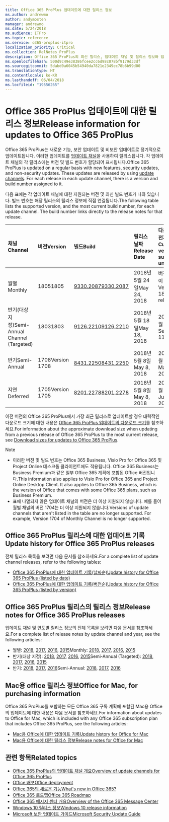 ```yaml
---
title: Office 365 ProPlus 업데이트에 대한 릴리스 정보
ms.author: andrewmo
author: andymosten
manager: andrewmo
ms.date: 5/24/2018
ms.audience: ITPro
ms.topic: reference
ms.service: o365-proplus-itpro
localization_priority: Critical
ms.collection: RelNotes_ProPlus
description: Office 365 ProPlus의 최신 릴리스, 업데이트 채널 및 릴리스 정보와 업데이트 기록에 대한 링크 목록을 IT 전문가에게 제공합니다.
ms.openlocfilehash: 500d9c49e38386fcee2cc6d98c078bf9179d33df
ms.sourcegitcommit: 5dabd0a6045b54940da7821e2349ec78b6b99d00
ms.translationtype: HT
ms.contentlocale: ko-KR
ms.lasthandoff: 06/04/2018
ms.locfileid: "19556265"
---
```

# <a name="release-information-for-updates-to-office-365-proplus"></a><span data-ttu-id="3fad9-103">Office 365 ProPlus 업데이트에 대한 릴리스 정보</span><span class="sxs-lookup"><span data-stu-id="3fad9-103">Release information for updates to Office 365 ProPlus</span></span>

<span data-ttu-id="3fad9-p101">Office 365 ProPlus는 새로운 기능, 보안 업데이트 및 비보안 업데이트로 정기적으로 업데이트됩니다. 이러한 업데이트를 [업데이트 채널](https://docs.microsoft.com/deployoffice/overview-of-update-channels-for-office-365-proplus)을 사용하여 릴리스됩니다. 각 업데이트 채널의 각 릴리스에는 버전 및 빌드 번호가 할당되어 표시됩니다.</span><span class="sxs-lookup"><span data-stu-id="3fad9-p101">Office 365 ProPlus is updated on a regular basis with new features, security updates, and non-security updates. These updates are released by using [update channels](https://docs.microsoft.com/deployoffice/overview-of-update-channels-for-office-365-proplus). For each release in each update channel, there is a version and build number assigned to it.</span></span> 

<span data-ttu-id="3fad9-p102">다음 표에는 각 업데이트 채널에 대한 지원되는 버전 및 최신 빌드 번호가 나와 있습니다. 빌드 번호는 해당 릴리스의 릴리스 정보에 직접 연결됩니다.</span><span class="sxs-lookup"><span data-stu-id="3fad9-p102">The following table lists the supported version, and the most current build number, for each update channel. The build number links directly to the release notes for that release.</span></span> 

  
|<span data-ttu-id="3fad9-109">**채널**</span><span class="sxs-lookup"><span data-stu-id="3fad9-109">**Channel**</span></span>|<span data-ttu-id="3fad9-110">**버전**</span><span class="sxs-lookup"><span data-stu-id="3fad9-110">**Version**</span></span>|<span data-ttu-id="3fad9-111">**빌드**</span><span class="sxs-lookup"><span data-stu-id="3fad9-111">**Build**</span></span>|<span data-ttu-id="3fad9-112">**릴리스 날짜**</span><span class="sxs-lookup"><span data-stu-id="3fad9-112">**Release Date**</span></span>|<span data-ttu-id="3fad9-113">**다음 이하 버전까지 지원**</span><span class="sxs-lookup"><span data-stu-id="3fad9-113">**Current version supported until**</span></span>|
|:-----|:-----|:-----|:-----|:-----|
|<span data-ttu-id="3fad9-114">월별</span><span class="sxs-lookup"><span data-stu-id="3fad9-114">Monthly</span></span>  <br/> |<span data-ttu-id="3fad9-115">1805</span><span class="sxs-lookup"><span data-stu-id="3fad9-115">1805</span></span>  <br/> |[<span data-ttu-id="3fad9-116">9330.2087</span><span class="sxs-lookup"><span data-stu-id="3fad9-116">9330.2087</span></span>](monthly-channel-2018.md#version-1805-may-24)  <br/> | <span data-ttu-id="3fad9-117">2018년 5월 24일</span><span class="sxs-lookup"><span data-stu-id="3fad9-117">May 24, 2018</span></span>  <br/> |<span data-ttu-id="3fad9-118">버전 1806이 릴리스됨</span><span class="sxs-lookup"><span data-stu-id="3fad9-118">Version 1806 is released</span></span> <br/>|
|<span data-ttu-id="3fad9-119">반기(대상 지정)</span><span class="sxs-lookup"><span data-stu-id="3fad9-119">Semi-Annual Channel (Targeted)</span></span>  <br/> |<span data-ttu-id="3fad9-120">1803</span><span class="sxs-lookup"><span data-stu-id="3fad9-120">1803</span></span>  <br/> |[<span data-ttu-id="3fad9-121">9126.2210</span><span class="sxs-lookup"><span data-stu-id="3fad9-121">9126.2210</span></span>](semi-annual-channel-targeted-2018.md#version-1803-may-18)  <br/> | <span data-ttu-id="3fad9-122">2018년 5월 18일</span><span class="sxs-lookup"><span data-stu-id="3fad9-122">May 18, 2018</span></span>  <br/> |<span data-ttu-id="3fad9-123">2018년 9월 11일</span><span class="sxs-lookup"><span data-stu-id="3fad9-123">September 11, 2018</span></span> <br/>|
|<span data-ttu-id="3fad9-124">반기</span><span class="sxs-lookup"><span data-stu-id="3fad9-124">Semi-Annual</span></span> <br/> |<span data-ttu-id="3fad9-125">1708</span><span class="sxs-lookup"><span data-stu-id="3fad9-125">Version 1708</span></span>  <br/> | [<span data-ttu-id="3fad9-126">8431.2250</span><span class="sxs-lookup"><span data-stu-id="3fad9-126">8431.2250</span></span>](semi-annual-channel-2018.md#version-1708-may-8) <br/> |<span data-ttu-id="3fad9-127">2018년 5월 8일</span><span class="sxs-lookup"><span data-stu-id="3fad9-127">May 8, 2018</span></span>  <br/> |<span data-ttu-id="3fad9-128">2019년 3월 12일</span><span class="sxs-lookup"><span data-stu-id="3fad9-128">March 12, 2019</span></span> <br/>|
|<span data-ttu-id="3fad9-129">지연</span><span class="sxs-lookup"><span data-stu-id="3fad9-129">Deferred</span></span> <br/> |<span data-ttu-id="3fad9-130">1705</span><span class="sxs-lookup"><span data-stu-id="3fad9-130">Version 1705</span></span>  <br/> |[<span data-ttu-id="3fad9-131">8201.2278</span><span class="sxs-lookup"><span data-stu-id="3fad9-131">8201.2278</span></span>](semi-annual-channel-2018.md#version-1705-may-8)  <br/> | <span data-ttu-id="3fad9-132">2018년 5월 8일</span><span class="sxs-lookup"><span data-stu-id="3fad9-132">May 8, 2018</span></span>  <br/> |<span data-ttu-id="3fad9-133">2018년 7월 10일</span><span class="sxs-lookup"><span data-stu-id="3fad9-133">July 10, 2018</span></span> <br/>|

<span data-ttu-id="3fad9-134">이전 버전의 Office 365 ProPlus에서 가장 최근 릴리스로 업데이트할 경우 대략적인 다운로드 크기에 대한 내용은 [Office 365 ProPlus 업데이트의 다운로드 크기](download-sizes-office365-proplus-updates.md)를 참조하세요.</span><span class="sxs-lookup"><span data-stu-id="3fad9-134">For information about the approximate download size when updating from a previous release of Office 365 ProPlus to the most current release, see [Download sizes for updates to Office 365 ProPlus](download-sizes-office365-proplus-updates.md).</span></span>

> [!NOTE]
> - <span data-ttu-id="3fad9-p103">이러한 버전 및 빌드 번호는 Office 365 Business, Visio Pro for Office 365 및 Project Online 데스크톱 클라이언트에도 적용됩니다. Office 365 Business는 Business Premium과 같은 일부 Office 365 계획에 포함된 Office 버전입니다.</span><span class="sxs-lookup"><span data-stu-id="3fad9-p103">This information also applies to Visio Pro for Office 365 and Project Online Desktop Client. It also applies to Office 365 Business, which is the version of Office that comes with some Office 365 plans, such as Business Premium.</span></span>
> - <span data-ttu-id="3fad9-p104">표에 나열되지 않은 업데이트 채널의 버전은 더 이상 지원되지 않습니다. 예를 들어 월별 채널의 버전 1704는 더 이상 지원되지 않습니다.</span><span class="sxs-lookup"><span data-stu-id="3fad9-p104">Versions of update channels that aren't listed in the table are no longer supported. For example, Version 1704 of Monthly Channel is no longer supported.</span></span> 


## <a name="update-history-for-office-365-proplus-releases"></a><span data-ttu-id="3fad9-139">Office 365 ProPlus 릴리스에 대한 업데이트 기록</span><span class="sxs-lookup"><span data-stu-id="3fad9-139">Update history for Office 365 ProPlus releases</span></span>

<span data-ttu-id="3fad9-140">전체 릴리스 목록을 보려면 다음 문서를 참조하세요.</span><span class="sxs-lookup"><span data-stu-id="3fad9-140">For a complete list of update channel releases, refer to the following tables:</span></span>
 - [<span data-ttu-id="3fad9-141">Office 365 ProPlus에 대한 업데이트 기록(날짜순)</span><span class="sxs-lookup"><span data-stu-id="3fad9-141">Update history for Office 365 ProPlus (listed by date)</span></span>](update-history-office365-proplus-by-date.md)
 - [<span data-ttu-id="3fad9-142">Office 365 ProPlus에 대한 업데이트 기록(버전순)</span><span class="sxs-lookup"><span data-stu-id="3fad9-142">Update history for Office 365 ProPlus (listed by version)</span></span>](update-history-office365-proplus-by-version.md)

## <a name="release-notes-for-office-365-proplus-releases"></a><span data-ttu-id="3fad9-143">Office 365 ProPlus 릴리스의 릴리스 정보</span><span class="sxs-lookup"><span data-stu-id="3fad9-143">Release notes for Office 365 ProPlus releases</span></span>

<span data-ttu-id="3fad9-144">업데이트 채널 및 연도별 릴리스 정보의 전체 목록을 보려면 다음 문서를 참조하세요.</span><span class="sxs-lookup"><span data-stu-id="3fad9-144">For a complete list of release notes by update channel and year, see the following articles:</span></span>
 - <span data-ttu-id="3fad9-145">월별: [2018](monthly-channel-2018.md), [2017](monthly-channel-2017.md), [2016](monthly-channel-2016.md), [2015](monthly-channel-2015.md)</span><span class="sxs-lookup"><span data-stu-id="3fad9-145">Monthly: [2018](monthly-channel-2018.md), [2017](monthly-channel-2017.md), [2016](monthly-channel-2016.md), [2015](monthly-channel-2015.md)</span></span>
 - <span data-ttu-id="3fad9-146">반기(대상 지정): [2018](semi-annual-channel-targeted-2018.md), [2017](semi-annual-channel-targeted-2017.md), [2016](semi-annual-channel-targeted-2016.md), [2015](semi-annual-channel-targeted-2015.md)</span><span class="sxs-lookup"><span data-stu-id="3fad9-146">Semi-Annual (Targeted): [2018](semi-annual-channel-targeted-2018.md), [2017](semi-annual-channel-targeted-2017.md), [2016](semi-annual-channel-targeted-2016.md), [2015](semi-annual-channel-targeted-2015.md)</span></span>
 - <span data-ttu-id="3fad9-147">반기: [2018](semi-annual-channel-2018.md), [2017](semi-annual-channel-2017.md), [2016](semi-annual-channel-2016.md)</span><span class="sxs-lookup"><span data-stu-id="3fad9-147">Semi-Annual: [2018](semi-annual-channel-2018.md), [2017](semi-annual-channel-2017.md), [2016](semi-annual-channel-2016.md)</span></span>

## <a name="office-for-mac-release-information"></a><span data-ttu-id="3fad9-148">Mac용 office 릴리스 정보</span><span class="sxs-lookup"><span data-stu-id="3fad9-148">Office for Mac, for purchasing information</span></span>

<span data-ttu-id="3fad9-149">Office 365 ProPlus를 포함하는 모든 Office 365 구독 계획에 포함된 Mac용 Office의 업데이트에 대한 내용은 다음 문서를 참조하세요.</span><span class="sxs-lookup"><span data-stu-id="3fad9-149">For information about updates to Office for Mac, which is included with any Office 365 subscription plan that includes Office 365 ProPlus, see the following articles:</span></span>
 - [<span data-ttu-id="3fad9-150">Mac용 Office에 대한 업데이트 기록</span><span class="sxs-lookup"><span data-stu-id="3fad9-150">Update history for Office for Mac</span></span>](update-history-office-for-mac.md)
 - [<span data-ttu-id="3fad9-151">Mac용 Office에 대한 릴리스 정보</span><span class="sxs-lookup"><span data-stu-id="3fad9-151">Release notes for Office for Mac</span></span>](release-notes-office-for-mac.md)


## <a name="related-topics"></a><span data-ttu-id="3fad9-152">관련 항목</span><span class="sxs-lookup"><span data-stu-id="3fad9-152">Related topics</span></span>

- [<span data-ttu-id="3fad9-153">Office 365 ProPlus의 업데이트 채널 개요</span><span class="sxs-lookup"><span data-stu-id="3fad9-153">Overview of update channels for Office 365 ProPlus</span></span>](https://docs.microsoft.com/deployoffice/overview-of-update-channels-for-office-365-proplus)
- [<span data-ttu-id="3fad9-154">Office 배포</span><span class="sxs-lookup"><span data-stu-id="3fad9-154">Office deployment</span></span>](https://docs.microsoft.com/deployoffice/)
- [<span data-ttu-id="3fad9-155">Office 365의 새로운 기능</span><span class="sxs-lookup"><span data-stu-id="3fad9-155">What's new in Office 365?</span></span>](https://support.office.com/article/95c8d81d-08ba-42c1-914f-bca4603e1426)
- [<span data-ttu-id="3fad9-156">Office 365 로드맵</span><span class="sxs-lookup"><span data-stu-id="3fad9-156">Office 365 Roadmap</span></span>](https://products.office.com/business/office-365-roadmap)
- [<span data-ttu-id="3fad9-157">Office 365 메시지 센터 개요</span><span class="sxs-lookup"><span data-stu-id="3fad9-157">Overview of the Office 365 Message Center</span></span>](https://support.office.com/article/38fb3333-bfcc-4340-a37b-deda509c2093)
- [<span data-ttu-id="3fad9-158">Windows 10 릴리스 정보</span><span class="sxs-lookup"><span data-stu-id="3fad9-158">Windows 10 release information</span></span>](https://www.microsoft.com/itpro/windows-10/release-information)
- [<span data-ttu-id="3fad9-159">Microsoft 보안 업데이트 가이드</span><span class="sxs-lookup"><span data-stu-id="3fad9-159">Microsoft Security Update Guide</span></span>](https://portal.msrc.microsoft.com/)